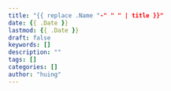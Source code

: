 ```yaml
---
title: "{{ replace .Name "-" " " | title }}"
date: {{ .Date }}
lastmod: {{ .Date }}
draft: false
keywords: []
description: ""
tags: []
categories: []
author: "huing"
---
```

